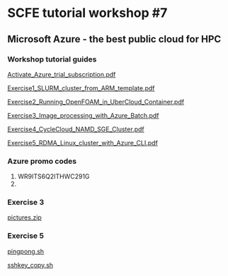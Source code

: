 # SCFE tutorial workshop #7

## Microsoft Azure - the best public cloud for HPC

### Workshop tutorial guides
[Activate_Azure_trial_subscription.pdf](https://github.com/tojozefi/scfelab/blob/master/Activate_Azure_trial_subscription.pdf)

[Exercise1_SLURM_cluster_from_ARM_template.pdf](https://github.com/tojozefi/scfelab/blob/master/Exercise1_SLURM_cluster_from_ARM_template.pdf)

[Exercise2_Running_OpenFOAM_in_UberCloud_Container.pdf](https://github.com/tojozefi/scfelab/blob/master/Exercise2_Running_OpenFOAM_in_UberCloud_Container.pdf)

[Exercise3_Image_processing_with_Azure_Batch.pdf](https://github.com/tojozefi/scfelab/blob/master/Exercise3_Image_processing_with_Azure_Batch.pdf)

[Exercise4_CycleCloud_NAMD_SGE_Cluster.pdf](https://github.com/tojozefi/scfelab/blob/master/Exercise4_CycleCloud_NAMD_SGE_Cluster.pdf)

[Exercise5_RDMA_Linux_cluster_with_Azure_CLI.pdf](https://github.com/tojozefi/scfelab/blob/master/Exercise5_RDMA_Linux_cluster_with_Azure_CLI.pdf)



### Azure promo codes
1) WR9ITS6Q2ITHWC291G
2)

### Exercise 3
[pictures.zip](https://github.com/tojozefi/scfelab/blob/master/pictures.zip)

### Exercise 5
[pingpong.sh](https://github.com/tojozefi/scfelab/blob/master/pingpong.sh)

[sshkey_copy.sh](https://github.com/tojozefi/scfelab/blob/master/sshkey_copy.sh)
